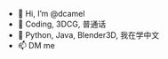 - 👋 Hi, I’m @dcamel
- 👀 Coding, 3DCG, 普通话
- 🌱 Python, Java, Blender3D, 我在学中文
- 📫 DM me

<!---
dcamel/dcamel is a ✨ special ✨ repository because its `README.md` (this file) appears on your GitHub profile.
You can click the Preview link to take a look at your changes.
--->
